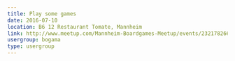 ```yaml
---
title: Play some games
date: 2016-07-10
location: B6 12 Restaurant Tomate, Mannheim
link: http://www.meetup.com/Mannheim-Boardgames-Meetup/events/232178266/
usergroup: bogama
type: usergroup
---
```

